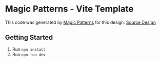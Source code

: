 # Magic Patterns - Vite Template

This code was generated by [Magic Patterns](https://magicpatterns.com) for this design: [Source Design](https://www.magicpatterns.com/c/iu5919qc2vpcj4xoccecgs)

## Getting Started

1. Run `npm install`
2. Run `npm run dev`
